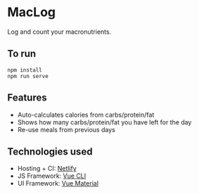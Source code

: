 # MacLog
Log and count your macronutrients.

## To run
```
npm install
npm run serve
```

## Features
* Auto-calculates calories from carbs/protein/fat
* Shows how many carbs/protein/fat you have left for the day
* Re-use meals from previous days

## Technologies used
* Hosting + CI: [Netlify](https://www.netlify.com/)
* JS Framework: [Vue CLI](https://cli.vuejs.org/)
* UI Framework: [Vue Material](https://vuematerial.io/)
